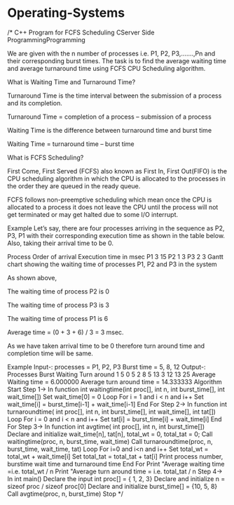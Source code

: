 # Operating-Systems
/*
C++ Program for FCFS Scheduling
CServer Side ProgrammingProgramming






We are given with the n number of processes i.e. P1, P2, P3,.......,Pn and their corresponding burst times. The task is to find the average waiting time and average turnaround time using FCFS CPU Scheduling algorithm.

What is Waiting Time and Turnaround Time?

Turnaround Time is the time interval between the submission of a process and its completion.

Turnaround Time = completion of a process – submission of a process

Waiting Time is the difference between turnaround time and burst time

Waiting Time = turnaround time – burst time

What is FCFS Scheduling?

First Come, First Served (FCFS) also known as First In, First Out(FIFO) is the CPU scheduling algorithm in which the CPU is allocated to the processes in the order they are queued in the ready queue.

FCFS follows non-preemptive scheduling which mean once the CPU is allocated to a process it does not leave the CPU until the process will not get terminated or may get halted due to some I/O interrupt.

Example
Let’s say, there are four processes arriving in the sequence as P2, P3, P1 with their corresponding execution time as shown in the table below. Also, taking their arrival time to be 0.

Process	Order of arrival	Execution time in msec
P1	3	15
P2	1	3
P3	2	3
Gantt chart showing the waiting time of processes P1, P2 and P3 in the system



As shown above,

The waiting time of process P2 is 0

The waiting time of process P3 is 3

The waiting time of process P1 is 6

Average time = (0 + 3 + 6) / 3 = 3 msec.

As we have taken arrival time to be 0 therefore turn around time and completion time will be same.

Example
Input-:  processes = P1, P2, P3
Burst time = 5, 8, 12
Output-:
Processes  Burst    Waiting    Turn around
1          5        0           5
2          8        5           13
3          12       13          25
Average Waiting time = 6.000000
Average turn around time = 14.333333
Algorithm
Start                                                                                                     Step 1-> In function int waitingtime(int proc[], int n, int burst_time[], int wait_time[])
Set wait_time[0] = 0
Loop For i = 1 and i < n and i++
Set wait_time[i] = burst_time[i-1] + wait_time[i-1]
End For
Step 2-> In function int turnaroundtime( int proc[], int n, int burst_time[], int wait_time[], int tat[])
Loop For  i = 0 and i < n and i++
Set tat[i] = burst_time[i] + wait_time[i]
End For
Step 3-> In function int avgtime( int proc[], int n, int burst_time[])
Declare and initialize wait_time[n], tat[n], total_wt = 0, total_tat = 0;
Call waitingtime(proc, n, burst_time, wait_time)
Call turnaroundtime(proc, n, burst_time, wait_time, tat)
Loop For  i=0 and i<n and i++
Set total_wt = total_wt + wait_time[i]
Set total_tat = total_tat + tat[i]
Print process number, burstime wait time and turnaround time
End For
Print "Average waiting time =i.e. total_wt / n
Print "Average turn around time = i.e. total_tat / n
Step 4-> In int main()
Declare the input int proc[] = { 1, 2, 3}
Declare and initialize n = sizeof proc / sizeof proc[0]
Declare and initialize burst_time[] = {10, 5, 8}
Call avgtime(proc, n, burst_time)
Stop */